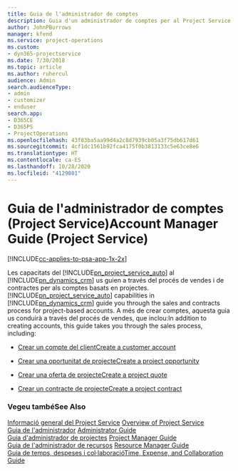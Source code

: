 ```yaml
---
title: Guia de l'administrador de comptes
description: Guia d'un administrador de comptes per al Project Service us guia a través del procés de vendes i de contractes per als comptes basats en projectes
author: JohnPBurrows
manager: kfend
ms.service: project-operations
ms.custom:
- dyn365-projectservice
ms.date: 7/30/2018
ms.topic: article
ms.author: ruhercul
audience: Admin
search.audienceType:
- admin
- customizer
- enduser
search.app:
- D365CE
- D365PS
- ProjectOperations
ms.openlocfilehash: 43f83ba5aa99d4a2c8d7939cb05a3f75db617d61
ms.sourcegitcommit: 4cf1dc1561b92fca4175f0b3813133c5e63ce8e6
ms.translationtype: HT
ms.contentlocale: ca-ES
ms.lasthandoff: 10/28/2020
ms.locfileid: "4129801"
---
```

# <a name="account-manager-guide-project-service"></a><span data-ttu-id="b1bb4-103">Guia de l'administrador de comptes (Project Service)</span><span class="sxs-lookup"><span data-stu-id="b1bb4-103">Account Manager Guide (Project Service)</span></span>

[!INCLUDE[cc-applies-to-psa-app-1x-2x](../includes/cc-applies-to-psa-app-1x-2x.md)]

<span data-ttu-id="b1bb4-104">Les capacitats del [!INCLUDE[pn_project_service_auto](../includes/pn-project-service-auto.md)] al [!INCLUDE[pn_dynamics_crm](../includes/pn-dynamics-crm.md)] us guien a través del procés de vendes i de contractes per als comptes basats en projectes.</span><span class="sxs-lookup"><span data-stu-id="b1bb4-104">[!INCLUDE[pn_project_service_auto](../includes/pn-project-service-auto.md)] capabilities in [!INCLUDE[pn_dynamics_crm](../includes/pn-dynamics-crm.md)] guide you through the sales and contracts process for project-based accounts.</span></span> <span data-ttu-id="b1bb4-105">A més de crear comptes, aquesta guia us conduirà a través del procés de vendes, que inclou:</span><span class="sxs-lookup"><span data-stu-id="b1bb4-105">In addition to creating accounts, this guide takes you through the sales process, including:</span></span>  
  
-   [<span data-ttu-id="b1bb4-106">Crear un compte del client</span><span class="sxs-lookup"><span data-stu-id="b1bb4-106">Create a customer account</span></span>](../psa/create-customer-account.md)  
  
-   [<span data-ttu-id="b1bb4-107">Crear una oportunitat de projecte</span><span class="sxs-lookup"><span data-stu-id="b1bb4-107">Create a project opportunity</span></span>](../psa/create-project-opportunity.md)  
  
-   [<span data-ttu-id="b1bb4-108">Crear una oferta de projecte</span><span class="sxs-lookup"><span data-stu-id="b1bb4-108">Create a project quote</span></span>](../psa/create-project-quote.md)  
  
-   [<span data-ttu-id="b1bb4-109">Crear un contracte de projecte</span><span class="sxs-lookup"><span data-stu-id="b1bb4-109">Create a project contract</span></span>](../psa/create-project-contract.md)  
  
  
### <a name="see-also"></a><span data-ttu-id="b1bb4-110">Vegeu també</span><span class="sxs-lookup"><span data-stu-id="b1bb4-110">See Also</span></span>  
 <span data-ttu-id="b1bb4-111">[Informació general del Project Service](../psa/overview.md) </span><span class="sxs-lookup"><span data-stu-id="b1bb4-111">[Overview of Project Service](../psa/overview.md) </span></span>  
 <span data-ttu-id="b1bb4-112">[Guia de l'administrador](../psa/admin-guide.md) </span><span class="sxs-lookup"><span data-stu-id="b1bb4-112">[Administrator Guide](../psa/admin-guide.md) </span></span>  
 <span data-ttu-id="b1bb4-113">[Guia d'administrador de projectes](../psa/project-manager-guide.md) </span><span class="sxs-lookup"><span data-stu-id="b1bb4-113">[Project Manager Guide](../psa/project-manager-guide.md) </span></span>  
 <span data-ttu-id="b1bb4-114">[Guia de l'administrador de recursos](../psa/resource-manager-guide.md) </span><span class="sxs-lookup"><span data-stu-id="b1bb4-114">[Resource Manager Guide](../psa/resource-manager-guide.md) </span></span>  
 [<span data-ttu-id="b1bb4-115">Guia de temps, despeses i col·laboració</span><span class="sxs-lookup"><span data-stu-id="b1bb4-115">Time, Expense, and Collaboration Guide</span></span>](../psa/time-expense-collaboration-guide.md)
